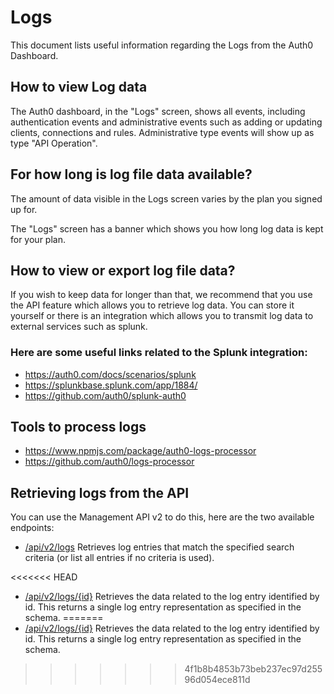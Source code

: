 # Logs

This document lists useful information regarding the Logs from the Auth0 Dashboard.

## How to view Log data

The Auth0 dashboard, in the "Logs" screen, shows all events, including authentication events and administrative events such as adding or updating clients, connections and rules.  Administrative type events will show up as type "API Operation".

## For how long is log file data available?

The amount of data visible in the Logs screen varies by the plan you signed up for.  

The "Logs" screen has a banner which shows you how long log data is kept for your plan.

## How to view or export log file data?

If you wish to keep data for longer than that, we recommend that you use the API feature which allows you to retrieve log data.  You can store it yourself or there is an integration which allows you to transmit log data to external services such as splunk.

### Here are some useful links related to the Splunk integration:

* https://auth0.com/docs/scenarios/splunk
* https://splunkbase.splunk.com/app/1884/
* https://github.com/auth0/splunk-auth0
 

## Tools to process logs 

* https://www.npmjs.com/package/auth0-logs-processor
* https://github.com/auth0/logs-processor
 
## Retrieving logs from the API

You can use the Management API v2 to do this, here are the two available endpoints:

* [/api/v2/logs](https://auth0.com/docs/api/v2#!/Logs/get_logs) Retrieves log entries that match the specified search criteria (or list all entries if no criteria is used).

<<<<<<< HEAD
* [/api/v2/logs/{id}](https://auth0.com/docs/api/v2#!/Logs/get_logs_by_id) Retrieves the data related to the log entry identified by id. This returns a single log entry representation as specified in the schema.
=======
* [/api/v2/logs/{id}](https://auth0.com/docs/api/v2#!/Logs/get_logs_by_id) Retrieves the data related to the log entry identified by id. This returns a single log entry representation as specified in the schema.
>>>>>>> 4f1b8b4853b73beb237ec97d25596d054ece811d
